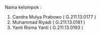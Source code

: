 Nama kelompok   :
1) Candra Mulya Prabowo ( G.211.13.0177 )
2) Muhammad Riyadi      ( G.211.13.0181 )
3) Yanti Risma Yanti    ( G.211.13.0193 )
